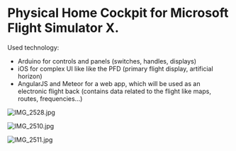 # Physical Home Cockpit for Microsoft Flight Simulator X. #

Used technology:

* Arduino for controls and panels (switches, handles, displays)
* iOS for complex UI like like the PFD (primary flight display, artificial horizon)
* AngularJS and Meteor for a web app, which will be used as an electronic  flight back (contains data related to the flight like maps, routes, frequencies...)

![IMG_2528.jpg](https://bitbucket.org/repo/dd9REn/images/2868538152-IMG_2528.jpg)

![IMG_2510.jpg](https://bitbucket.org/repo/dd9REn/images/4217570259-IMG_2510.jpg)

![IMG_2511.jpg](https://bitbucket.org/repo/dd9REn/images/3221113435-IMG_2511.jpg)